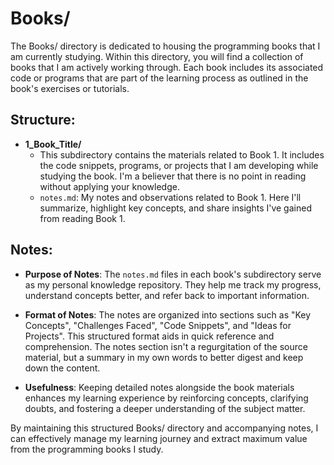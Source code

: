 # Books/

The Books/ directory is dedicated to housing the programming books that I am currently studying. Within this directory, you will find a collection of books that I am actively working through. Each book includes its associated code or programs that are part of the learning process as outlined in the book's exercises or tutorials.

## Structure:

- **1_Book_Title/**
    - This subdirectory contains the materials related to Book 1. It includes the code snippets, programs, or projects that I am developing while studying the book. I'm a believer that there is no point in reading without applying your knowledge.
    - `notes.md`: My notes and observations related to Book 1. Here I'll summarize, highlight key concepts, and share insights I've gained from reading Book 1.

## Notes:

- **Purpose of Notes**: The `notes.md` files in each book's subdirectory serve as my personal knowledge repository. They help me track my progress, understand concepts better, and refer back to important information.

- **Format of Notes**: The notes are organized into sections such as "Key Concepts", "Challenges Faced", "Code Snippets", and "Ideas for Projects". This structured format aids in quick reference and comprehension. The notes section isn't a regurgitation of the source material, but a summary in my own words to better digest and keep down the content.

- **Usefulness**: Keeping detailed notes alongside the book materials enhances my learning experience by reinforcing concepts, clarifying doubts, and fostering a deeper understanding of the subject matter.

By maintaining this structured Books/ directory and accompanying notes, I can effectively manage my learning journey and extract maximum value from the programming books I study.
